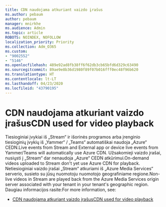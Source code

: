 ```yaml
---
title: CDN naudojama atkuriant vaizdo įrašus
ms.author: pebaum
author: pebaum
manager: mnirkhe
ms.audience: Admin
ms.topic: article
ROBOTS: NOINDEX, NOFOLLOW
localization_priority: Priority
ms.collection: Adm_O365
ms.custom:
- "9002552"
- "5146"
ms.openlocfilehash: 489e92ad8fb38ff6f62db3cb65bfd6d329c63490
ms.sourcegitcommit: 89ae9e8b36d1980f89f07b016fff0ec48f96b620
ms.translationtype: HT
ms.contentlocale: lt-LT
ms.lasthandoff: 04/23/2020
ms.locfileid: "43790195"
---
```

# <a name="cdn-used-for-video-playback"></a><span data-ttu-id="98181-102">CDN naudojama atkuriant vaizdo įrašus</span><span class="sxs-lookup"><span data-stu-id="98181-102">CDN used for video playback</span></span>

<span data-ttu-id="98181-103">Tiesioginiai įvykiai iš „Stream“ ir išorinės programos arba įrenginio tiesioginių įvykių iš „Yammer“ / „Teams“ automatiškai naudoja „Azure“ CEDN.</span><span class="sxs-lookup"><span data-stu-id="98181-103">Live events from Stream and External app or device live events from Yammer/Teams will automatically use Azure CDN.</span></span> <span data-ttu-id="98181-104">Užsakomieji vaizdo įrašai, nusiųsti į „Stream“ dar nenaudoja „Azure“ CEDN atkūrimui.</span><span class="sxs-lookup"><span data-stu-id="98181-104">On-demand videos uploaded to Stream don't yet use Azure CDN for playback.</span></span> <span data-ttu-id="98181-105">Netiesioginiai vaizdo įrašai „Stream“ atkuriami iš „Azure Media Services“ serverio, susieto su jūsų nuomotoju nuomotojo geografiniame regione.</span><span class="sxs-lookup"><span data-stu-id="98181-105">Non-live videos in Stream are played back from the Azure Media Services origin server associated with your tenant in your tenant's geographic region.</span></span> <span data-ttu-id="98181-106">Daugiau informacijos rasite:</span><span class="sxs-lookup"><span data-stu-id="98181-106">For more information, see:</span></span>

- [<span data-ttu-id="98181-107">CDN naudojama atkuriant vaizdo įrašus</span><span class="sxs-lookup"><span data-stu-id="98181-107">CDN used for video playback</span></span>](https://docs.microsoft.com/lt-LT/stream/network-overview#cdn-used-for-video-playback)
